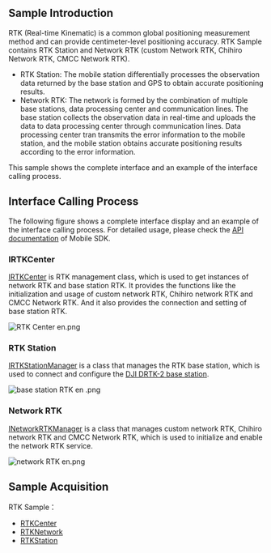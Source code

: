 ## Sample Introduction

RTK (Real-time Kinematic) is a common global positioning measurement method and can provide centimeter-level positioning accuracy. RTK Sample contains RTK Station and Network RTK (custom Network RTK, Chihiro Network RTK, CMCC Network RTK).

* RTK Station: The mobile station differentially processes the observation data returned by the base station and GPS to obtain accurate positioning results.
* Network RTK: The network is formed by the combination of multiple base stations, data processing center and communication lines. The base station collects the observation data in real-time and uploads the data to data processing center through communication lines. Data processing center tran transmits the error information to the mobile station, and the mobile station obtains accurate positioning results according to the error information.

This sample shows the complete interface and an example of the interface calling process.


## Interface Calling Process
The following figure shows a complete interface display and an example of the interface calling process. For detailed usage, please check the [API documentation](https://developer.dji.com/api-reference-v5/android-api/Components/IRTKCenter/IRTKCenter.html) of Mobile SDK.

### IRTKCenter
[IRTKCenter](https://developer.dji.com/api-reference-v5/android-api/Components/IRTKCenter/IRTKCenter.html) is RTK management class, which is used to get instances of network RTK and base station RTK. It provides the functions like the initialization and usage of custom network RTK, Chihiro network RTK and CMCC Network RTK. And it also provides the connection and setting of base station RTK. 


![RTK Center en.png](https://terra-1-g.djicdn.com/71a7d383e71a4fb8887a310eb746b47f/msdk/Documentation/V5.1/RTK%20Center%20en.png)

### RTK Station
[IRTKStationManager](https://developer.dji.com/api-reference-v5/android-api/Components/IRTKCenter/IRTKStationManager.html) is a class that manages the RTK base station, which is used to connect and configure the [DJI DRTK-2 base station](https://www.dji.com/d-rtk-2?site=brandsite&from=insite_search).

![base station RTK en .png](https://terra-1-g.djicdn.com/84f990b0bbd145e6a3930de0c55d3b2b/admin/doc/c0dbe38f-3bd9-4a63-853e-f284f8f083ec.png)


### Network RTK
[INetworkRTKManager](https://developer.dji.com/api-reference-v5/android-api/Components/IRTKCenter/INetworkRTKManager.html) is a class that manages custom network RTK, Chihiro network RTK and CMCC Network RTK, which is used to initialize and enable the network RTK service.

![network RTK en.png](https://terra-1-g.djicdn.com/71a7d383e71a4fb8887a310eb746b47f/msdk/Documentation/V5.1/network%20RTK%20en.png)

## Sample Acquisition

RTK Sample：
* [RTKCenter](https://github.com/dji-sdk/Mobile-SDK-Android-V5/blob/dev-sdk-main/SampleCode-V5/android-sdk-v5-sample/module-aircraft/src/main/java/dji/sampleV5/moduleaircraft/pages/RTKCenterFragment.kt)
* [RTKNetwork](https://github.com/dji-sdk/Mobile-SDK-Android-V5/blob/dev-sdk-main/SampleCode-V5/android-sdk-v5-sample/module-aircraft/src/main/java/dji/sampleV5/moduleaircraft/pages/RTKNetworkFragment.kt)
* [RTKStation](https://github.com/dji-sdk/Mobile-SDK-Android-V5/blob/dev-sdk-main/SampleCode-V5/android-sdk-v5-sample/module-aircraft/src/main/java/dji/sampleV5/moduleaircraft/pages/RTKStationFragment.kt)